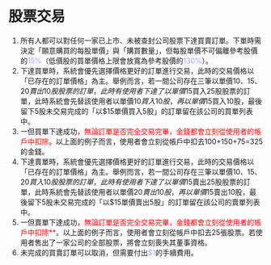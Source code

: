 # 股票交易

1. 所有人都可以對任何一家已上市、未被查封公司股票下達買賣訂單。下單時需決定「願意購買的每股單價」與「購買數量」，但每股單價不可偏離參考股價的<font color="#A3A3FF">15%</font>（低價股的買單價格上限會放寬為參考股價的<font color="#A3A3FF">130%</font>）。
1. 下達買單時，系統會優先選擇價格更好的訂單進行交易，此時的交易價格以「已存在的訂單價格」為主。舉例而言，若一間公司存在三筆以單價$10、$15、$20賣出10股股票的訂單，此時有使用者下達了以單價$15買入25股股票的訂單，此時系統會先替該使用者以單價$10買入10股，再以單價$15買入10股，最後留下5股未交易完成的「以$15單價買入5股」的訂單留在該公司的買單列表中。
1. 一但買單下達成功，<font color="red">無論訂單是否完全交易完畢，金錢都會立刻從使用者的帳戶中扣除</font>。以上面的例子而言，使用者會立刻從帳戶中扣去$100+$150+$75=$325的金錢。
1. 下達賣單時，系統會優先選擇價格更好的訂單進行交易，此時的交易價格以「已存在的訂單價格」為主。舉例而言，若一間公司存在三筆以單價$10、$15、$20買入10股股票的訂單，此時有使用者下達了以單價$15賣出25股股票的訂單，此時系統會先替該使用者以單價$20賣出10股，再以單價$15賣出10股，最後留下5股未交易完成的「以$15單價賣出5股」的訂單留在該公司的賣單列表中。
1. 一但賣單下達成功，<font color="red">無論訂單是否完全交易完畢，金錢都會立刻從使用者的帳戶中扣除**</font>。以上面的例子而言，使用者會立刻從帳戶中扣去25張股票。若使用者售出了一家公司的全部股票，將會立刻喪失其董事資格。
1. 未完成的買賣訂單可以取消，但需要付出<font color="#A3A3FF">$1</font>的手續費用。
